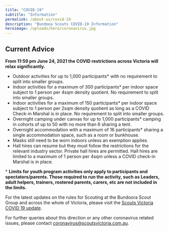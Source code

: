 ```yaml
---
title: "COVID-19"
subtitle: "Information"
permalink: /about-us/covid-19
description: "Bundooa Scouts COVID-19 Information"
heroimage: /uploads/hero/coronavirus.jpg
---
```


## Current Advice

**From 11:59 pm June 24, 2021 the COVID restrictions across Victoria will relax significantly.**

* Outdoor activities for up to 1,000 participants* with no requirement to split into smaller groups.
* Indoor activities for a maximum of 300 participants* per indoor space subject to 1 person per 4sqm density quotient. No requirement to split into smaller groups.
* Indoor activities for a maximum of 150 participants* per indoor space subject to 1 person per 2sqm density quotient as long as a COVID Check-in Marshal is in place. No requirement to split into smaller groups.
* Overnight camping under canvas for up to 1,000 participants* camping in cohorts of up to 50 with no more than 6 sharing a tent.
* Overnight accommodation with a maximum of 16 participants* sharing a single accommodation space, such as a room or bunkhouse.
* Masks still need to be worn indoors unless an exemption applies.
* Hall hires can resume but they must follow the restrictions for the relevant industry sector. Private hall hires are permitted. Hall hires are limited to a maximum of 1 person per 4sqm unless a COVID check-in Marshal is in place.

\* **Limits for youth program activities only apply to participants and spectators/parents. Those required to run the activity, such as Leaders, adult helpers, trainers, rostered parents, carers, etc are not included in the limits.**

For the latest updates on the rules for Scouting at the Bundoora Scout Group and across the whole of Victoria, please visit the [Scouts Victoria COVID 19 update](https://scoutsvictoria.com.au/about-us/news/covid-19-update/).

For further queries about this direction or any other coronavirus related issues, please contact [coronavirus@scoutsvictoria.com.au](mailto:coronavirus@scoutsvictoria.com.au).
